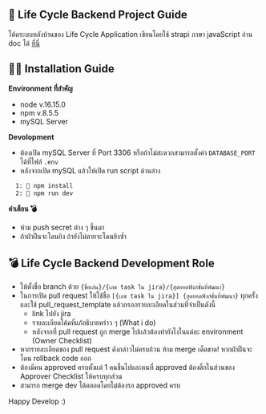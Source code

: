## 🤖 Life Cycle Backend Project Guide

โค้ดระบบหลังบ้านของ Life Cycle Application เขียนโดยใช้ strapi ภาษา javaScript อ่าน doc ได้ [ที่นี่](https://docs.strapi.io/developer-docs/latest/getting-started/introduction.html#open-source-contribution)

## 😶‍🌫️ Installation Guide

**Environment ที่สำคัญ** 
- node v.16.15.0 
- npm v.8.5.5
- mySQL Server

**Devolopment**
- ต้องเปิด mySQL Server ที่ Port 3306 หรือถ้าไม่สะดวกสามารถตั้งค่า `DATABASE_PORT` ได้ที่ไฟล์ `.env` 
- หลังจากเปิด mySQL แล้วให้เปิด run script ด้านล่าง

```bash
  1: 📄 npm install
  2: 📄 npm run dev
```

**คำเตือน 💣**
- ห้าม push secret ต่าง ๆ ขึ้นมา
- ถ้าฝ่าฝืนจะโดนยิง ถ้ายังไม่ตายจะโดนยิงซ้ำ


## 💣 Life Cycle Backend Development Role
- ให้ตั้งชื่อ branch ด้วย `{ชื่อเล่น}/{เลข task ใน jira}/{สุดยอดฟังก์ชั่นที่พัฒนา}`
- ในการเปิด pull request ให้ใช้ชื่อ `[{เลข task ใน jira}] {สุดยอดฟังก์ชั่นที่พัฒนา}` ทุกครั้ง และใช้ pull_request_template แล้วกรอกรายละเอียดในส่วนที่จำเป็นดังนี้
    - link ไปยัง jira
    - รายละเอียดโค้ดที่แก้อธิบายคร่าว ๆ (What i do)
    - หลังจากที่ pull request ถูก merge ไปเเล้วต้องทำยังไงในแต่ละ environment (Owner Checklist)
- หากรายละเอียดของ pull request ดังกล่าวไม่ครบถ้วน ห้าม merge เด็ดขาด! หากฝ่าฝืนจะโดน rollback code ออก
- ต้องมีคน approved ครบตั้งแต่ 1 คนชึ้นไปและคนที่ approved ต้องติ้กในส่วนของ Approver Checklist ให้ครบทุกส่วน
- สามารถ merge dev ได้ตลอดโดยไม่ต้องรอ approved ครบ

Happy Develop :)

